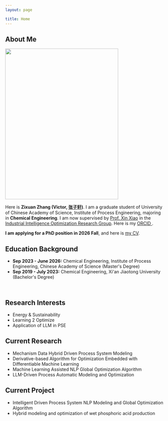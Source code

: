 ```yaml
---
layout: page

title: Home
---
```


## About Me




<img src="https://zixuanchang.github.io/yinshuisiyuan.jpg" class="floatpic" width="360" height="480">

Here is **Zixuan Zhang (Victor, [张子轩](https://zixuanchang.github.io/file/CV-Zhang-D251008.pdf))**. I am a graduate student of University of Chinese Academy of Science, Institute of Process Engineering, majoring in **Chemical Engineering**. I am now supervised by [Prof. Xin Xiao](https://people.ucas.ac.cn/~0046355?language=en) in the[ Industrial Intelligence Optimization Research Group](http://mercgrsmr.ipe.ac.cn/xsdw/ktz/202204/t20220419_27305.html). Here is my [ ORCID ](https://orcid.org/0009-0006-7354-0499).

**I am applying for a PhD position in 2026 Fall**, and here is [my CV](https://zixuanchang.github.io/CV-Zhang-D251008.pdf).


## Education Background
- **Sep 2023 - June 2026:** Chemical Engineering, Institute of Process Engineering, Chinese Academy of Science (Master's Degree)
- **Sep 2019 - July 2023:** Chemical Engineering, Xi'an Jiaotong University (Bachelor's Degree)
<br>

## Research Interests
- Energy & Sustainability
- Learning 2 Optimize
- Application of LLM in PSE

## Current Research 

- Mechanism Data Hybrid Driven Process System Modeling
- Derivative-based Algorithm for Optimization Embedded with Differentiable Machine Learning
- Machine Learning Assisted NLP Global Optimization Algorithm
- LLM-Driven Process Automatic Modeling and Optimization 

## Current Project
- Intelligent Driven Process System NLP Modeling and Global Optimization Algorithm
- Hybrid modeling and optimization of wet phosphoric acid production

